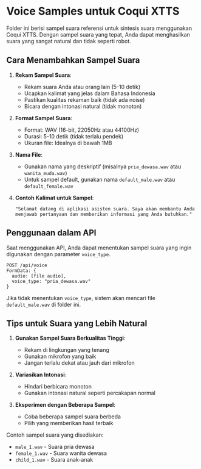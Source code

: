 # Voice Samples untuk Coqui XTTS

Folder ini berisi sampel suara referensi untuk sintesis suara menggunakan Coqui XTTS. Dengan sampel suara yang tepat, Anda dapat menghasilkan suara yang sangat natural dan tidak seperti robot.

## Cara Menambahkan Sampel Suara

1. **Rekam Sampel Suara**:
   - Rekam suara Anda atau orang lain (5-10 detik)
   - Ucapkan kalimat yang jelas dalam Bahasa Indonesia
   - Pastikan kualitas rekaman baik (tidak ada noise)
   - Bicara dengan intonasi natural (tidak monoton)

2. **Format Sampel Suara**:
   - Format: WAV (16-bit, 22050Hz atau 44100Hz)
   - Durasi: 5-10 detik (tidak terlalu pendek)
   - Ukuran file: Idealnya di bawah 1MB

3. **Nama File**:
   - Gunakan nama yang deskriptif (misalnya `pria_dewasa.wav` atau `wanita_muda.wav`)
   - Untuk sampel default, gunakan nama `default_male.wav` atau `default_female.wav`

4. **Contoh Kalimat untuk Sampel**:

   ```text
   "Selamat datang di aplikasi asisten suara. Saya akan membantu Anda menjawab pertanyaan dan memberikan informasi yang Anda butuhkan."
   ```

## Penggunaan dalam API

Saat menggunakan API, Anda dapat menentukan sampel suara yang ingin digunakan dengan parameter `voice_type`.

```http
POST /api/voice
FormData: {
  audio: [file audio],
  voice_type: "pria_dewasa.wav"
}
```

Jika tidak menentukan `voice_type`, sistem akan mencari file `default_male.wav` di folder ini.

## Tips untuk Suara yang Lebih Natural

1. **Gunakan Sampel Suara Berkualitas Tinggi**:
   - Rekam di lingkungan yang tenang
   - Gunakan mikrofon yang baik
   - Jangan terlalu dekat atau jauh dari mikrofon

2. **Variasikan Intonasi**:
   - Hindari berbicara monoton
   - Gunakan intonasi natural seperti percakapan normal

3. **Eksperimen dengan Beberapa Sampel**:
   - Coba beberapa sampel suara berbeda
   - Pilih yang memberikan hasil terbaik


Contoh sampel suara yang disediakan:

- `male_1.wav` - Suara pria dewasa
- `female_1.wav` - Suara wanita dewasa
- `child_1.wav` - Suara anak-anak

